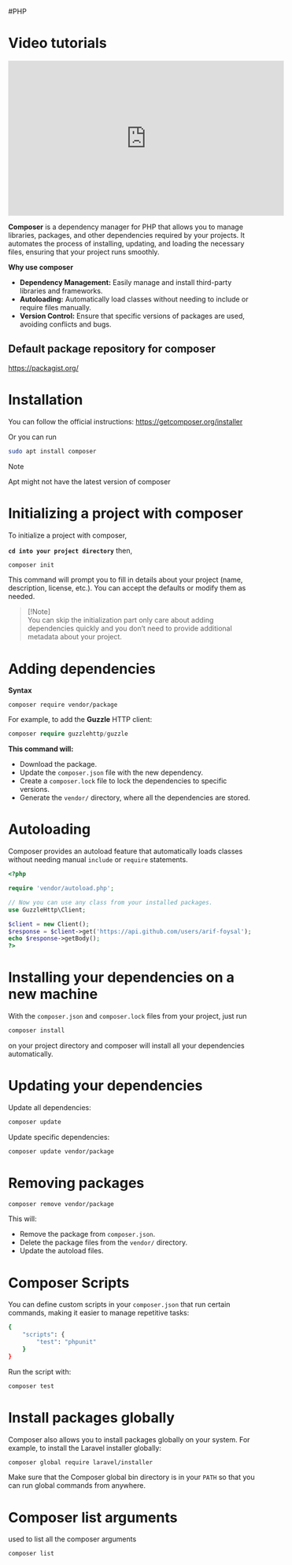 #PHP 

# Video tutorials
<iframe width="560" height="315" src="https://www.youtube.com/embed/FNa5heI6BD8?si=4fM74H0pN0aumbnU" title="YouTube video player" frameborder="0" allow="accelerometer; autoplay; clipboard-write; encrypted-media; gyroscope; picture-in-picture; web-share" referrerpolicy="strict-origin-when-cross-origin" allowfullscreen></iframe>


**Composer** is a dependency manager for PHP that allows you to manage libraries, packages, and other dependencies required by your projects. It automates the process of installing, updating, and loading the necessary files, ensuring that your project runs smoothly.

**Why use composer**
- **Dependency Management:** Easily manage and install third-party libraries and frameworks.
- **Autoloading:** Automatically load classes without needing to include or require files manually.
- **Version Control:** Ensure that specific versions of packages are used, avoiding conflicts and bugs.


## Default package repository for composer
https://packagist.org/



# Installation
You can follow the official instructions:
https://getcomposer.org/installer

Or you can run
```bash
sudo apt install composer
```

>[!Note]
>Apt might not have the latest version of composer

# Initializing a project with composer

To initialize a project with composer,

**`cd into your project directory`**
then,
```bash
composer init
```
This command will prompt you to fill in details about your project (name, description, license, etc.). You can accept the defaults or modify them as needed.

>[!Note]\
>You can skip the initialization part only care about adding dependencies quickly and you don’t need to provide additional metadata about your project.
# Adding dependencies

**Syntax**
```
composer require vendor/package
```

For example, to add the **Guzzle** HTTP client:
```php
composer require guzzlehttp/guzzle
```

**This command will:**
- Download the package.
- Update the `composer.json` file with the new dependency.
- Create a `composer.lock` file to lock the dependencies to specific versions.
- Generate the `vendor/` directory, where all the dependencies are stored.

# Autoloading

Composer provides an autoload feature that automatically loads classes without needing manual `include` or `require` statements.

```php
<?php

require 'vendor/autoload.php';

// Now you can use any class from your installed packages.
use GuzzleHttp\Client;

$client = new Client();
$response = $client->get('https://api.github.com/users/arif-foysal');
echo $response->getBody();
?>
```

# Installing your dependencies on a new machine

With the `composer.json` and `composer.lock` files from your project, just run
```bash
composer install
```
on your project directory and composer will install all your dependencies automatically.

# Updating your dependencies

Update all dependencies:
```bash
composer update
```

Update specific dependencies:
```bash
composer update vendor/package
```


# Removing packages
```bash
composer remove vendor/package
```
This will:

- Remove the package from `composer.json`.
- Delete the package files from the `vendor/` directory.
- Update the autoload files.


# Composer Scripts
You can define custom scripts in your `composer.json` that run certain commands, making it easier to manage repetitive tasks:
```bash
{
    "scripts": {
        "test": "phpunit"
    }
}
```

Run the script with:
```bash
composer test
```

# Install packages globally
Composer also allows you to install packages globally on your system. For example, to install the Laravel installer globally:
```bash
composer global require laravel/installer
```

Make sure that the Composer global bin directory is in your `PATH` so that you can run global commands from anywhere.


# Composer list arguments
used to list all the composer arguments
```bash
composer list
```

















